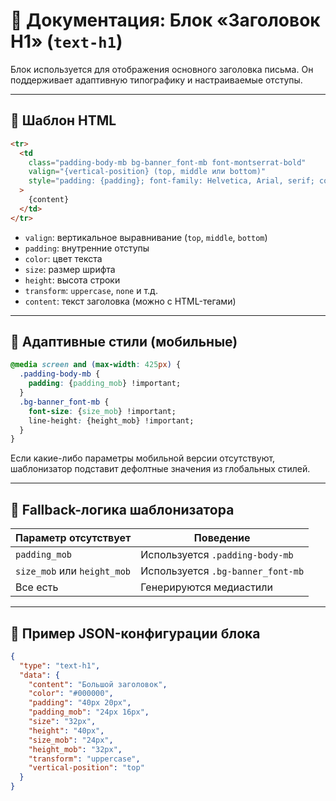 # 🧷 Документация: Блок «Заголовок H1» (`text-h1`)

Блок используется для отображения основного заголовка письма. Он поддерживает адаптивную типографику и настраиваемые отступы.

---

## 🔧 Шаблон HTML

```html
<tr>
  <td
    class="padding-body-mb bg-banner_font-mb font-montserrat-bold"
    valign="{vertical-position} (top, middle или bottom)"
    style="padding: {padding}; font-family: Helvetica, Arial, serif; color: {color}; font-size: {size}; line-height: {height}; font-weight: 700; text-transform: {transform};"
  >
    {content}
  </td>
</tr>
```

- `valign`: вертикальное выравнивание (`top`, `middle`, `bottom`)
- `padding`: внутренние отступы
- `color`: цвет текста
- `size`: размер шрифта
- `height`: высота строки
- `transform`: `uppercase`, `none` и т.д.
- `content`: текст заголовка (можно с HTML-тегами)

---

## 📱 Адаптивные стили (мобильные)

```css
@media screen and (max-width: 425px) {
  .padding-body-mb {
    padding: {padding_mob} !important;
  }
  .bg-banner_font-mb {
    font-size: {size_mob} !important;
    line-height: {height_mob} !important;
  }
}
```

Если какие-либо параметры мобильной версии отсутствуют, шаблонизатор подставит дефолтные значения из глобальных стилей.

---

## 🧠 Fallback-логика шаблонизатора

| Параметр отсутствует        | Поведение                         |
| --------------------------- | --------------------------------- |
| `padding_mob`               | Используется `.padding-body-mb`   |
| `size_mob` или `height_mob` | Используется `.bg-banner_font-mb` |
| Все есть                    | Генерируются медиастили           |

---

## 💾 Пример JSON-конфигурации блока

```json
{
  "type": "text-h1",
  "data": {
    "content": "Большой заголовок",
    "color": "#000000",
    "padding": "40px 20px",
    "padding_mob": "24px 16px",
    "size": "32px",
    "height": "40px",
    "size_mob": "24px",
    "height_mob": "32px",
    "transform": "uppercase",
    "vertical-position": "top"
  }
}
```

